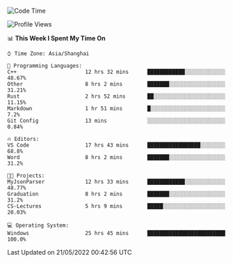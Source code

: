 <!--START_SECTION:waka-->
![Code Time](http://img.shields.io/badge/Code%20Time-36%20hrs%2057%20mins-blue)

![Profile Views](http://img.shields.io/badge/Profile%20Views-81-blue)

📊 **This Week I Spent My Time On** 

```text
⌚︎ Time Zone: Asia/Shanghai

💬 Programming Languages: 
C++                      12 hrs 32 mins      ████████████░░░░░░░░░░░░░   48.67% 
Other                    8 hrs 2 mins        ███████░░░░░░░░░░░░░░░░░░   31.21% 
Rust                     2 hrs 52 mins       ██░░░░░░░░░░░░░░░░░░░░░░░   11.15% 
Markdown                 1 hr 51 mins        █░░░░░░░░░░░░░░░░░░░░░░░░   7.2% 
Git Config               13 mins             ░░░░░░░░░░░░░░░░░░░░░░░░░   0.84%

🔥 Editors: 
VS Code                  17 hrs 43 mins      █████████████████░░░░░░░░   68.8% 
Word                     8 hrs 2 mins        ███████░░░░░░░░░░░░░░░░░░   31.2%

🐱‍💻 Projects: 
MyJsonParser             12 hrs 33 mins      ████████████░░░░░░░░░░░░░   48.77% 
Graduation               8 hrs 2 mins        ███████░░░░░░░░░░░░░░░░░░   31.2% 
CS-Lectures              5 hrs 9 mins        █████░░░░░░░░░░░░░░░░░░░░   20.03%

💻 Operating System: 
Windows                  25 hrs 45 mins      █████████████████████████   100.0%

```


 Last Updated on 21/05/2022 00:42:56 UTC
<!--END_SECTION:waka-->
